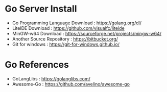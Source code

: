 # Go Server Install
- Go Programming Language Download : https://golang.org/dl/
- LiteIDE Download : https://github.com/visualfc/liteide
- MinGW-w64 Download : https://sourceforge.net/projects/mingw-w64/
- Another Source Repository : https://bitbucket.org/
- Git for windows : https://git-for-windows.github.io/

# Go References
- GoLangLibs : https://golanglibs.com/
- Awesome-Go : https://github.com/avelino/awesome-go
